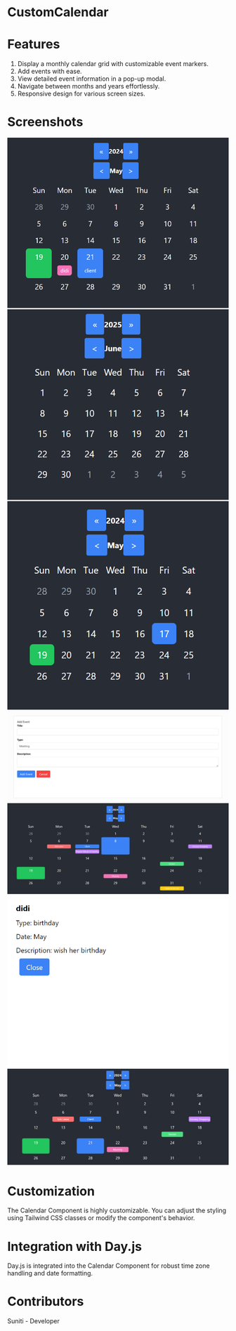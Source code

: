 # CustomCalendar

# Features
1. Display a monthly calendar grid with customizable event markers.
2. Add events with ease.
3. View detailed event information in a pop-up modal.
4. Navigate between months and years effortlessly.
5. Responsive design for various screen sizes.

# Screenshots
![Alt text](<Calendar with events (Front-end).png>) 
![Alt text](MonthNdYearChange.png) 
![Alt text](currentDateHighlight.png) 
![Alt text](addEventSS.png) 
![Alt text](all.png) 
![Alt text](detailsOfEventSS.png) 
![Alt text](events.png)

# Customization
The Calendar Component is highly customizable. You can adjust the styling using Tailwind CSS classes or modify the component's behavior.

# Integration with Day.js
Day.js is integrated into the Calendar Component for robust time zone handling and date formatting. 

# Contributors
Suniti - Developer
